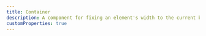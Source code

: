 ```yaml
---
title: Container
description: A component for fixing an element's width to the current breakpoint.
customProperties: true
---
```

<div>
    <table-utility prefix="container" property="breakpoints" attribute="max-width">
        <template #value={value}>
            <pre class="whitespace-pre">
widht: 100%;
@media (min-width: {{value}}) {
    max-width: {{value}};
}</pre>
        </template>
    </table-utility>
</div>